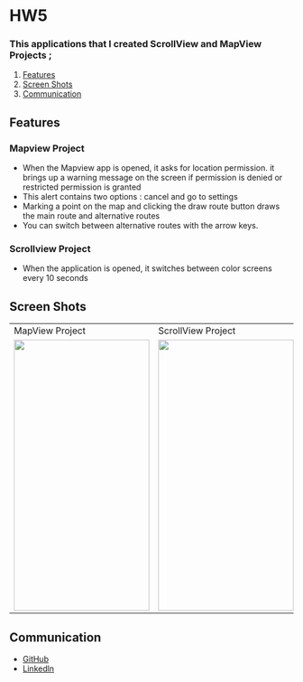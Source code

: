 # HW5

### This applications that I created ScrollView and MapView Projects ;

1. [Features](#Features)
2. [Screen Shots](#ScreenShots)
3. [Communication](#Communication)

## Features<a name="Features"></a>
### Mapview Project
- When the Mapview app is opened, it asks for location permission. it brings up a warning message on the screen if permission is denied or restricted permission is granted
- This alert contains two options : cancel and go to settings
- Marking a point on the map and clicking the draw route button draws the main route and alternative routes
- You can switch between alternative routes with the arrow keys.

### Scrollview Project
- When the application is opened, it switches between color screens every 10 seconds

## Screen Shots <a name="ScreenShots"></a>
 <table>
  <tr>
    <td>MapView Project</td>
    <td>ScrollView Project</td>

  </tr>
  </tr>
   <td><img src="https://user-images.githubusercontent.com/75203610/150681946-e1835cb6-eb80-45ca-ab13-b03df9e61f70.gif" width=240 height=480></td>
   <td><img src="https://user-images.githubusercontent.com/75203610/150681521-637f1def-3f18-4f61-a7c6-5afc2d323f52.gif" width=240 height=480></td>


  </tr>
 </table>


## Communication <a name="Communication"></a>
- [GitHub](https://github.com/SaniyeToy)
- [Linkedln](https://www.linkedin.com/in/saniye-toy/)
